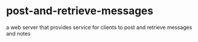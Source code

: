 # post-and-retrieve-messages
a web server that provides service for clients to post and retrieve messages and notes
